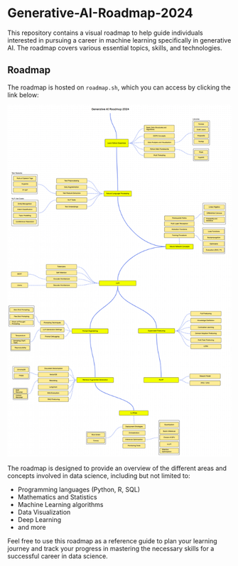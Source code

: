 # Generative-AI-Roadmap-2024

This repository contains a visual roadmap to help guide individuals interested in pursuing a career in machine learning specifically in generative AI. The roadmap covers various essential topics, skills, and technologies.

## Roadmap

The roadmap is hosted on `roadmap.sh`, which you can access by clicking the link below:

![Generative AI Engineer Roadmap](roadmap.png)

The roadmap is designed to provide an overview of the different areas and concepts involved in data science, including but not limited to:

- Programming languages (Python, R, SQL)
- Mathematics and Statistics
- Machine Learning algorithms
- Data Visualization
- Deep Learning
- and more

Feel free to use this roadmap as a reference guide to plan your learning journey and track your progress in mastering the necessary skills for a successful career in data science.
